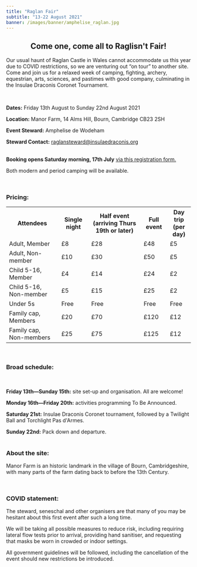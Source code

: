 ```yaml
---
title: "Raglan Fair"
subtitle: "13-22 August 2021"
banner: /images/banner/amphelise_raglan.jpg
---
```

<h2 style="text-align:center;">
Come one, come all to Raglisn't Fair!</h2> 

<p>Our usual haunt of Raglan Castle in Wales cannot accommodate us this year due to COVID restrictions, so we are venturing out “on tour” to another site. Come and join us for a relaxed week of camping, fighting, archery, equestrian, arts, sciences, and pastimes with good company, culminating in the Insulae Draconis Coronet Tournament.</p>
<br>
<p><b>Dates:</b> Friday 13th August to Sunday 22nd August 2021<br>
<p><b>Location:</b> Manor Farm, 14 Alms Hill, Bourn, Cambridge CB23 2SH<br>
<p><b>Event Steward:</b> Amphelise de Wodeham<br>
<p><b>Steward Contact:</b> <a href="mailto:raglansteward@insulaedraconis.org">raglansteward@insulaedraconis.org</a>
<br>
<br>
<p><b>Booking opens Saturday morning, 17th July</b> <a href="https://forms.gle/HanbYjdkDnLjPQ288">via this registration form.</a></p>
<p>Both modern and period camping will be available.</p>
<br>
<h3 style="text-align:left;">Pricing:</h3>

<table>
  <tr>
    <th>Attendees</th>
    <th>Single night</th>
    <th>Half event <br>(arriving Thurs 19th or later)</th>
    <th>Full event</th>
    <th>Day trip<br> (per day)</th>
  </tr>
  <tr>
    <td>Adult, Member</td>
    <td>£8</td>
    <td>£28</td>
    <td>£48</td>
    <td>£5</td>
  </tr>
  <tr>
    <td>Adult, Non-member</td>
    <td>£10</td>
    <td>£30</td>
    <td>£50</td>
    <td>£5</td>
  </tr>
  <tr>
    <td>Child 5-16, Member</td>
    <td>£4</td>
    <td>£14</td>
    <td>£24</td>
    <td>£2</td>
  </tr>
  <tr>
    <td>Child 5-16, Non-member</td>
    <td>£5</td>
    <td>£15</td>
    <td>£25</td>
    <td>£2</td>
  </tr>
  <tr>
    <td>Under 5s</td>
    <td>Free</td>
    <td>Free</td>
    <td>Free</td>
    <td>Free</td>
  </tr>
  <tr>
    <td>Family cap, Members</td>
    <td>£20</td>
    <td>£70</td>
    <td>£120</td>
    <td>£12</td>
  </tr>
  <tr>
    <td>Family cap, Non-members</td>
    <td>£25</td>
    <td>£75</td>
    <td>£125</td>
    <td>£12</td>
  
  </tr>
</table>

<br>
<h3 style="text-align:left;">
Broad schedule:</h3>
<br>
<p><b>Friday 13th—Sunday 15th:</b> site set-up and organisation. All are welcome!<br>
<p><b>Monday 16th—Friday 20th:</b> activities programming To Be Announced.<br>
<p><b>Saturday 21st:</b> Insulae Draconis Coronet tournament, followed by a Twilight Ball and Torchlight Pas d'Armes.<br>
<p><b>Sunday 22nd:</b> Pack down and departure.
<br>
<br>
<h3 style="text-align:left;">
About the site:</h3>
<p>Manor Farm is an historic landmark in the village of Bourn, Cambridgeshire, with many parts of the farm dating back to before the 13th Century.</p>
<br>
<h3 style="text-align:left;">
COVID statement:</h3>
<p>The steward, seneschal and other organisers are that many of you may be hesitant about this first event after such a long time.</p>
<p>We will be taking all possible measures to reduce risk, including requiring lateral flow tests prior to arrival, providing hand sanitiser, and requesting that masks be worn in crowded or indoor settings.</p>
<p>All government guidelines will be followed, including the cancellation of the event should new restrictions be introduced.</p>
